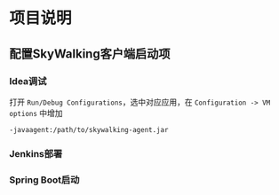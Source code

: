 # 项目说明

## 配置SkyWalking客户端启动项

### Idea调试

打开 `Run/Debug Configurations`，选中对应应用，在 `Configuration -> VM options` 中增加

```shell script
-javaagent:/path/to/skywalking-agent.jar
```

### Jenkins部署



### Spring Boot启动

